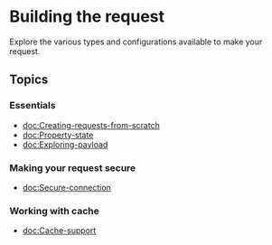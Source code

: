 # Building the request

Explore the various types and configurations available to make your request.  

## Topics

### Essentials

- <doc:Creating-requests-from-scratch>
- <doc:Property-state>
- <doc:Exploring-payload>

### Making your request secure

- <doc:Secure-connection>

### Working with cache

- <doc:Cache-support>

